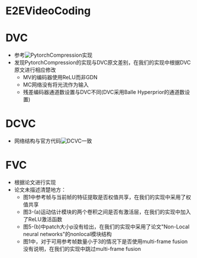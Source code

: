 # E2EVideoCoding

# DVC
- 参考![PytorchCompression](https://github.com/ZhihaoHu/PyTorchVideoCompression/tree/master/DVC)实现
- 发现PytorchCompression的实现与DVC原文差别，在我们的实现中根据DVC原文进行相应修改
  - MV的编码器使用ReLU而非GDN
  - MC网络没有将光流作为输入
  - 残差编码器通道数设置与DVC不同(DVC采用Balle Hyperprior的通道数设置)

# DCVC
- 网络结构与官方代码![DCVC](https://github.com/microsoft/DCVC)一致

# FVC
- 根据论文进行实现
- 论文未描述清楚地方：
  - 图1中参考帧与当前帧的特征提取是否权值共享，在我们的实现中采用了权值共享
  - 图3-(a)运动估计模块的两个卷积之间是否有激活层，在我们的实现中加入了ReLU激活函数
  - 图5-(b)中patch大小p没有给出，在我们的实现中采用了论文"Non-Local neural networks"的nonlocal模块结构
  - 图1中，对于可用参考帧数量小于3的情况下是否使用multi-frame fusion没有说明，在我们的实现中跳过multi-frame fusion
